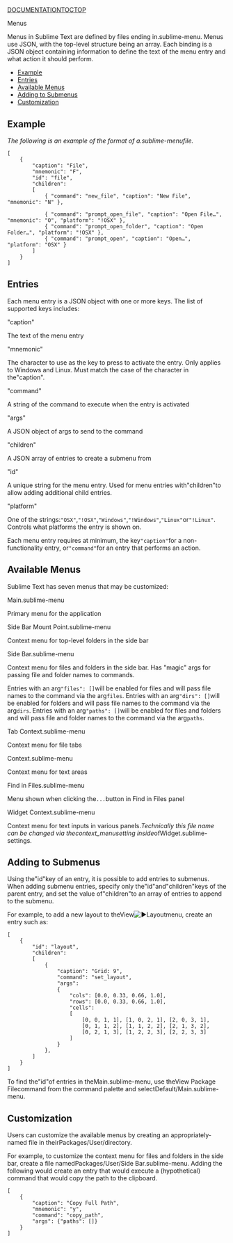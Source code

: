 # 

[DOCUMENTATION](index)[TOC](menus#toc)[TOP](menus#)

Menus

Menus in Sublime Text are defined by files ending in.sublime-menu. Menus use JSON, with the top-level structure being an array. Each binding is a JSON object containing information to define the text of the menu entry and what action it should perform.

*   [Example](menus#example)
*   [Entries](menus#entries)
*   [Available Menus](menus#available_menus)
*   [Adding to Submenus](menus#adding_to_submenus)
*   [Customization](menus#customization)

## Example

*The following is an example of the format of a.sublime-menufile.*

~~~
[
    {
        "caption": "File",
        "mnemonic": "F",
        "id": "file",
        "children":
        [
            { "command": "new_file", "caption": "New File", "mnemonic": "N" },

            { "command": "prompt_open_file", "caption": "Open File…", "mnemonic": "O", "platform": "!OSX" },
            { "command": "prompt_open_folder", "caption": "Open Folder…", "platform": "!OSX" },
            { "command": "prompt_open", "caption": "Open…", "platform": "OSX" }
        ]
    }
]
~~~

## Entries

Each menu entry is a JSON object with one or more keys. The list of supported keys includes:

"caption"

The text of the menu entry

"mnemonic"

The character to use as the key to press to activate the entry. Only applies to Windows and Linux. Must match the case of the character in the"caption".

"command"

A string of the command to execute when the entry is activated

"args"

A JSON object of args to send to the command

"children"

A JSON array of entries to create a submenu from

"id"

A unique string for the menu entry. Used for menu entries with"children"to allow adding additional child entries.

"platform"

One of the strings:`"OSX"`,`"!OSX"`,`"Windows"`,`"!Windows"`,`"Linux"`or`"!Linux"`. Controls what platforms the entry is shown on.

Each menu entry requires at minimum, the key`"caption"`for a non-functionality entry, or`"command"`for an entry that performs an action.

## Available Menus

Sublime Text has seven menus that may be customized:

Main.sublime-menu

Primary menu for the application

Side Bar Mount Point.sublime-menu

Context menu for top-level folders in the side bar

Side Bar.sublime-menu

Context menu for files and folders in the side bar. Has "magic" args for passing file and folder names to commands.

Entries with an arg`"files": []`will be enabled for files and will pass file names to the command via the arg`files`. Entries with an arg`"dirs": []`will be enabled for folders and will pass file names to the command via the arg`dirs`. Entries with an arg`"paths": []`will be enabled for files and folders and will pass file and folder names to the command via the arg`paths`.

Tab Context.sublime-menu

Context menu for file tabs

Context.sublime-menu

Context menu for text areas

Find in Files.sublime-menu

Menu shown when clicking the`...`button in Find in Files panel

Widget Context.sublime-menu

Context menu for text inputs in various panels.*Technically this file name can be changed via thecontext\_menusetting inside*ofWidget.sublime-settings.

## Adding to Submenus

Using the"id"key of an entry, it is possible to add entries to submenus. When adding submenu entries, specify only the"id"and"children"keys of the parent entry, and set the value of"children"to an array of entries to append to the submenu.

For example, to add a new layout to theView![▶](https://www.sublimetext.com/images/right.svg)Layoutmenu, create an entry such as:

~~~
[
    {
        "id": "layout",
        "children":
        [
            {
                "caption": "Grid: 9",
                "command": "set_layout",
                "args":
                {
                    "cols": [0.0, 0.33, 0.66, 1.0],
                    "rows": [0.0, 0.33, 0.66, 1.0],
                    "cells":
                    [
                        [0, 0, 1, 1], [1, 0, 2, 1], [2, 0, 3, 1],
                        [0, 1, 1, 2], [1, 1, 2, 2], [2, 1, 3, 2],
                        [0, 2, 1, 3], [1, 2, 2, 3], [2, 2, 3, 3]
                    ]
                }
            },
        ]
    }
]
~~~

To find the"id"of entries in theMain.sublime-menu, use theView Package Filecommand from the command palette and selectDefault/Main.sublime-menu.

## Customization

Users can customize the available menus by creating an appropriately-named file in theirPackages/User/directory.

For example, to customize the context menu for files and folders in the side bar, create a file namedPackages/User/Side Bar.sublime-menu. Adding the following would create an entry that would execute a (hypothetical) command that would copy the path to the clipboard.

~~~
[
    {
        "caption": "Copy Full Path",
        "mnemonic": "y",
        "command": "copy_path",
        "args": {"paths": []}
    }
]
~~~